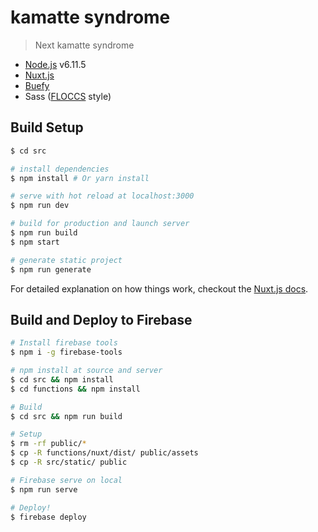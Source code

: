 # kamatte syndrome

> Next kamatte syndrome

* [Node.js](https://github.com/nodejs/node) v6.11.5
* [Nuxt.js](https://github.com/nuxt/nuxt.js)
* [Buefy](https://buefy.github.io/#/)
* Sass ([FLOCCS](https://github.com/hiloki/flocss) style)

## Build Setup

``` bash
$ cd src

# install dependencies
$ npm install # Or yarn install

# serve with hot reload at localhost:3000
$ npm run dev

# build for production and launch server
$ npm run build
$ npm start

# generate static project
$ npm run generate
```

For detailed explanation on how things work, checkout the [Nuxt.js docs](https://github.com/nuxt/nuxt.js).


## Build and Deploy to Firebase

``` bash
# Install firebase tools
$ npm i -g firebase-tools

# npm install at source and server
$ cd src && npm install
$ cd functions && npm install

# Build
$ cd src && npm run build

# Setup
$ rm -rf public/*
$ cp -R functions/nuxt/dist/ public/assets
$ cp -R src/static/ public

# Firebase serve on local
$ npm run serve

# Deploy!
$ firebase deploy
```
